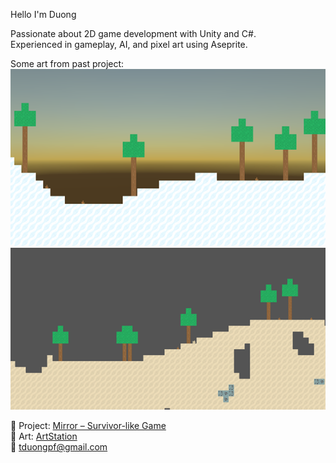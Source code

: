 Hello I'm Duong

Passionate about 2D game development with Unity and C#.  
Experienced in gameplay, AI, and pixel art using Aseprite.

Some art from past project:
![Terraria](terraria1.png)
![Terraria](terraria2.png)

🔹 Project: [Mirror – Survivor-like Game](https://github.com/verylowpower/Mirror)  
🔹 Art: [ArtStation](https://www.artstation.com/yeloathsome9)  
📧 tduongpf@gmail.com
